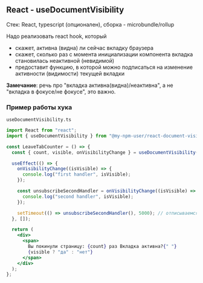 ## React - useDocumentVisibility

Стек: React, typescript (опционален), сборка - microbundle/rollup

Надо реализовать react hook, который

- скажет, активна (видна) ли сейчас вкладку браузера
- скажет, сколько раз с момента инициализации компонента вкладка становилась неактивной (невидимой)
- предоставит функцию, в которой можно подписаться на изменение активности (видимости) текущей вкладки

**Замечание**: речь про "вкладка активна(видна)/неактивна", а не "вкладка в фокусе/не фокусе", это важно.

### Пример работы хука

`useDocumentVisibility.ts`

```jsx
import React from "react";
import { useDocumentVisibility } from "@my-npm-user/react-document-visibility";

const LeaveTabCounter = () => {
  const { count, visible, onVisibilityChange } = useDocumentVisibility();

  useEffect(() => {
    onVisibilityChange((isVisible) => {
      console.log("first handler", isVisible);
    });

    const unsubscribeSecondHandler = onVisibilityChange((isVisible) => {
      console.log("second handler", isVisible);
    });

    setTimeout(() => unsubscribeSecondHandler(), 5000); // отписываемся от 'second handler' через 5 секунд
  }, []);

  return (
    <div>
      <span>
        Вы покинули страницу: {count} раз Вкладка активна?{" "}
        {visible ? "да" : "нет"}
      </span>
    </div>
  );
};
```
